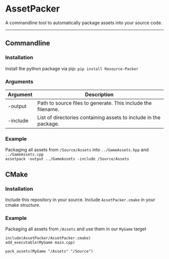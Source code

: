 # AssetPacker
A commandline tool to automatically package assets into your source code.

---

## Commandline

### Installation
Install the python package via pip: `pip install Resource-Packer`

### Arguments
| Argument | Description |
| --- | --- |
| -output | Path to source files to generate. This include the filename. |
| -include | List of directories containing assets to include in the package. |

### Example
Packaging all assets from `/Source/Assets` into `../GameAssets.hpp` and `../GameAssets.cpp`<br>
`assetpack -output ../GameAssets -include /Source/Assets`

## CMake

### Installation
Include this repository in your source. Include `AssetPacker.cmake` in your cmake structure.

### Example
Packaging all assets from `/Assets` and use them in our `MyGame` target<br>
```
include(AssetPacker/AssetPacker.cmake)
add_executable(MyGame main.cpp)

pack_assets(MyGame "/Assets" "/Source")
```
